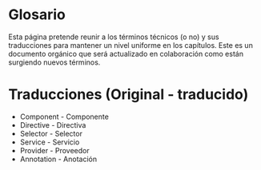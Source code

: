 # Glosario
Esta página pretende reunir a los términos técnicos (o no) y sus traducciones para mantener un nivel uniforme en los capítulos. Este es un documento orgánico que será actualizado en colaboración como están surgiendo nuevos términos.

# Traducciones (Original - traducido)

* Component - Componente
* Directive - Directiva
* Selector - Selector
* Service - Servicio
* Provider - Proveedor
* Annotation - Anotación
